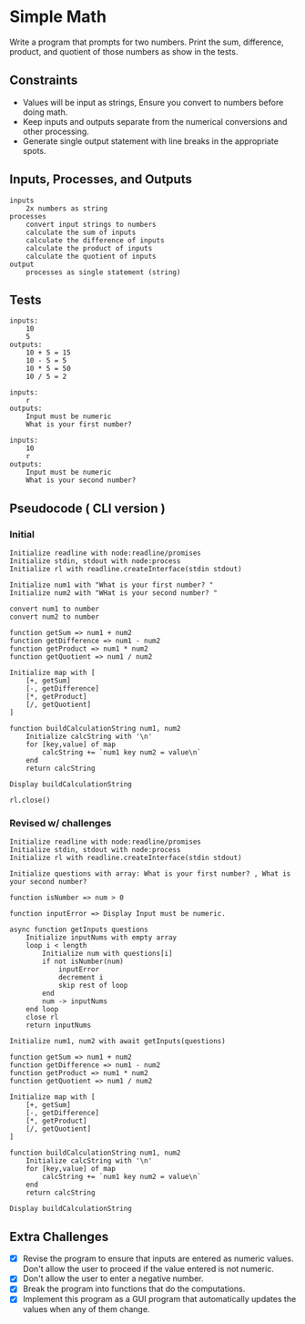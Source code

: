 # Simple Math

Write a program that prompts for two numbers. Print the sum, difference, product, and quotient of those numbers as show in the tests.

## Constraints

* Values will be input as strings, Ensure you convert to numbers before doing math.
* Keep inputs and outputs separate from the numerical conversions and other processing.
* Generate single output statement with line breaks in the appropriate spots.

## Inputs, Processes, and Outputs

```text
inputs
    2x numbers as string
processes
    convert input strings to numbers
    calculate the sum of inputs
    calculate the difference of inputs
    calculate the product of inputs
    calculate the quotient of inputs
output
    processes as single statement (string)
```

## Tests

```text
inputs:
    10
    5
outputs:
    10 + 5 = 15
    10 - 5 = 5
    10 * 5 = 50
    10 / 5 = 2

inputs:
    r
outputs:
    Input must be numeric
    What is your first number?

inputs:
    10
    r
outputs:
    Input must be numeric
    What is your second number?
```

## Pseudocode ( CLI version )

### **Initial**

```text
Initialize readline with node:readline/promises
Initialize stdin, stdout with node:process
Initialize rl with readline.createInterface(stdin stdout)

Initialize num1 with "What is your first number? "
Initialize num2 with "WHat is your second number? "

convert num1 to number
convert num2 to number

function getSum => num1 + num2
function getDifference => num1 - num2
function getProduct => num1 * num2
function getQuotient => num1 / num2

Initialize map with [
    [+, getSum]
    [-, getDifference]
    [*, getProduct]
    [/, getQuotient]
]

function buildCalculationString num1, num2
    Initialize calcString with '\n'
    for [key,value] of map
        calcString += `num1 key num2 = value\n`
    end 
    return calcString

Display buildCalculationString

rl.close()
```

### **Revised w/ challenges**

```text
Initialize readline with node:readline/promises
Initialize stdin, stdout with node:process
Initialize rl with readline.createInterface(stdin stdout)

Initialize questions with array: What is your first number? , What is your second number?

function isNumber => num > 0

function inputError => Display Input must be numeric.

async function getInputs questions
    Initialize inputNums with empty array
    loop i < length
        Initialize num with questions[i]
        if not isNumber(num) 
            inputError
            decrement i
            skip rest of loop
        end
        num -> inputNums
    end loop
    close rl
    return inputNums

Initialize num1, num2 with await getInputs(questions)

function getSum => num1 + num2
function getDifference => num1 - num2
function getProduct => num1 * num2
function getQuotient => num1 / num2

Initialize map with [
    [+, getSum]
    [-, getDifference]
    [*, getProduct]
    [/, getQuotient]
]

function buildCalculationString num1, num2
    Initialize calcString with '\n'
    for [key,value] of map
        calcString += `num1 key num2 = value\n`
    end 
    return calcString

Display buildCalculationString

```


## Extra Challenges
- [x] Revise the program to ensure that inputs are entered as numeric values. Don't allow the user to proceed if the value entered is not numeric.
- [x] Don't allow the user to enter a negative number.
- [x] Break the program into functions that do the computations. 
- [x] Implement this program as a GUI program that automatically updates the values when any of them change.
